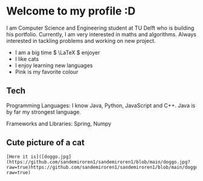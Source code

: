 # Welcome to my profile :D

I am Computer Science and Engineering student at TU Delft who is building his portfolio. Currently, I am very interested in maths and algorithms.
Always interested in tackling problems and working on new project.
- I am a big time $ \LaTeX $ enjoyer
- I like cats
- I enjoy learning new languages
- Pink is my favorite colour


## Tech

Programming Languages: I know Java, Python, JavaScript and C++. Java is by far my strongest language.

Frameworks and Libraries: Spring, Numpy


## Cute picture of a cat

	[Here it is]([doggo.jpg](https://github.com/sandemiroren1/sandemiroren1/blob/main/doggo.jpg?raw=true)https://github.com/sandemiroren1/sandemiroren1/blob/main/doggo.jpg?raw=true)



